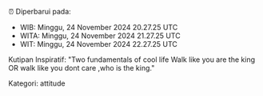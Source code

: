 ⏰ Diperbarui pada:
- WIB: Minggu, 24 November 2024 20.27.25 UTC
- WITA: Minggu, 24 November 2024 21.27.25 UTC
- WIT: Minggu, 24 November 2024 22.27.25 UTC

Kutipan Inspiratif:
"Two fundamentals of cool life  Walk like you are the king OR walk like you dont care ,who is the king."


Kategori: attitude

